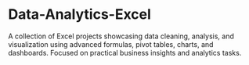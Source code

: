 # Data-Analytics-Excel
A collection of Excel projects showcasing data cleaning, analysis, and visualization using advanced formulas, pivot tables, charts, and dashboards. Focused on practical business insights and analytics tasks.
